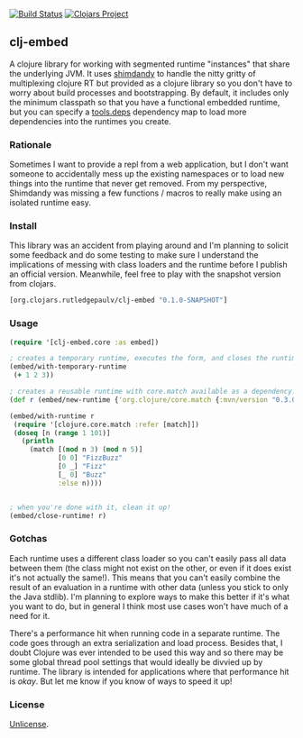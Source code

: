 [![Build Status](https://travis-ci.org/RutledgePaulV/clj-embed.svg?branch=develop)](https://travis-ci.org/RutledgePaulV/clj-embed)
[![Clojars Project](https://img.shields.io/clojars/v/org.clojars.rutledgepaulv/clj-embed.svg)](https://clojars.org/org.clojars.rutledgepaulv/clj-embed)

## clj-embed


A clojure library for working with segmented runtime 
"instances" that share the underlying JVM. It
uses [shimdandy](https://github.com/projectodd/shimdandy) to
handle the nitty gritty of multiplexing clojure RT but provided as 
a clojure library so you don't have to worry about build processes 
and bootstrapping. By default, it includes only the minimum classpath
so that you have a functional embedded runtime, but you can specify a 
[tools.deps](https://github.com/clojure/tools.deps.alpha) dependency map 
to load more dependencies into the runtimes you create.


### Rationale

Sometimes I want to provide a repl from a web application, but I
don't want someone to accidentally mess up the existing namespaces 
or to load new things into the runtime that never get removed. From my
perspective, Shimdandy was missing a few functions / macros to really 
make using an isolated runtime easy.


### Install

This library was an accident from playing around and I'm planning to solicit some
feedback and do some testing to make sure I understand the implications of messing 
with class loaders and the runtime before I publish an official version. Meanwhile, 
feel free to play with the snapshot version from clojars.

```clojure
[org.clojars.rutledgepaulv/clj-embed "0.1.0-SNAPSHOT"]
```

### Usage

```clojure
(require '[clj-embed.core :as embed])

; creates a temporary runtime, executes the form, and closes the runtime.
(embed/with-temporary-runtime
 (+ 1 2 3))

; creates a reusable runtime with core.match available as a dependency.
(def r (embed/new-runtime {'org.clojure/core.match {:mvn/version "0.3.0-alpha5"}}))

(embed/with-runtime r
 (require '[clojure.core.match :refer [match]])
 (doseq [n (range 1 101)]
   (println
     (match [(mod n 3) (mod n 5)]
            [0 0] "FizzBuzz"
            [0 _] "Fizz"
            [_ 0] "Buzz"
            :else n))))


; when you're done with it, clean it up!            
(embed/close-runtime! r)

```


### Gotchas

Each runtime uses a different class loader so you can't easily pass
all data between them (the class might not exist on the other, or even if
it does exist it's not actually the same!). This means that you can't easily combine
the result of an evaluation in a runtime with other data (unless you stick to only the 
Java stdlib). I'm planning to explore ways to make this better if it's what you want to 
do, but in general I think most use cases won't have much of a need for it.

There's a performance hit when running code in a separate runtime. The code goes
through an extra serialization and load process. Besides that, I doubt Clojure was
ever intended to be used this way and so there may be some global thread pool settings
that would ideally be divvied up by runtime. The library is intended for applications
where that performance hit is *okay*. But let me know if you know of ways to speed it up!

### License

[Unlicense](http://unlicense.org/).